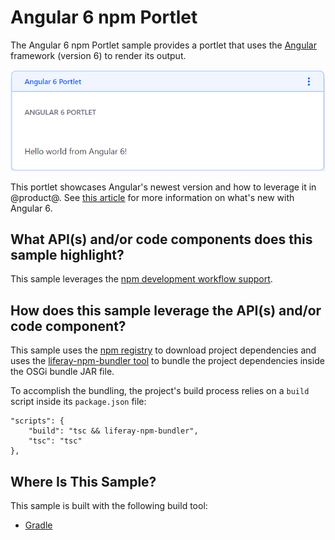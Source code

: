 # Angular 6 npm Portlet [](id=angular-6-npm-portlet)

The Angular 6 npm Portlet sample provides a portlet that uses the
[Angular](https://angular.io/) framework (version 6) to render its output.

![Figure 1: Type custom text in the field and watch it instantaneously displayed in the portlet.](../../../../images/angular-6-npm-sample.png)

This portlet showcases Angular's newest version and how to leverage it in
@product@. See
[this article](https://blog.angular.io/version-6-of-angular-now-available-cc56b0efa7a4)
for more information on what's new with Angular 6.

## What API(s) and/or code components does this sample highlight? [](id=what-apis-and-or-code-components-does-this-sample-highlight)

This sample leverages the
[npm development workflow support](/develop/tutorials/-/knowledge_base/7-0/using-npm-in-your-portlets).

## How does this sample leverage the API(s) and/or code component? [](id=how-does-this-sample-leverage-the-apis-and-or-code-component)

This sample uses the [npm registry](https://www.npmjs.com/) to download project
dependencies and uses the
[liferay-npm-bundler tool](https://github.com/liferay/liferay-npm-build-tools/tree/master/packages/liferay-npm-bundler)
to bundle the project dependencies inside the OSGi bundle JAR file.

To accomplish the bundling, the project's build process relies on a `build`
script inside its `package.json` file:

    "scripts": {
        "build": "tsc && liferay-npm-bundler",
        "tsc": "tsc"
    },

## Where Is This Sample? [](id=where-is-this-sample)

This sample is built with the following build tool:

<!--
There are three different versions of this sample, each built with a different
build tool:

TODO: Replace above when tool is available for other build tools. -Cody
-->

- [Gradle](https://github.com/liferay/liferay-blade-samples/tree/7.0/gradle/apps/npm/angular-npm-portlet)
